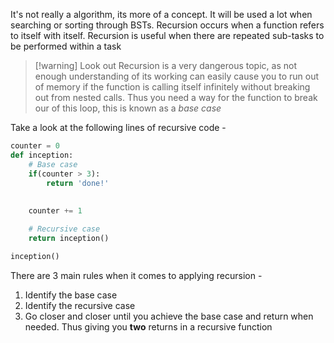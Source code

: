 It's not really a algorithm, its more of a concept. It will be used a lot when searching or sorting through BSTs. 
Recursion occurs when a function refers to itself with itself. 
Recursion is useful when there are repeated sub-tasks to be performed within a task

>[!warning] Look out 
>Recursion is a very dangerous topic, as not enough understanding of its working can easily cause you to run out of memory if the function is calling itself infinitely without breaking out from nested calls. Thus you need a way for the function to break our of this loop, this is known as a *base case* 


Take a look at the following lines of recursive code - 
```python
counter = 0
def inception:
	# Base case
	if(counter > 3):
		return 'done!'
	
	
	counter += 1

	# Recursive case
	return inception()

inception()
```

There are 3 main rules when it comes to applying recursion - 
1. Identify the base case 
2. Identify the recursive case
3. Go closer and closer until you achieve the base case and return when needed. Thus giving you **two** returns in a recursive function

